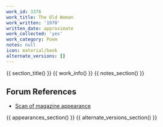 ```yaml
---
work_id: 3376
work_title: The Old Woman
work_written: '1970'
written_date: approximate
work_collected: 'yes'
work_category: Poem
notes: null
icon: material/book
alternate_versions: []
---
```


{{ section_title() }}
{{ work_info() }}
{{ notes_section() }}
## Forum References
- [Scan of magazine appearance](https://bukowskiforum.com/threads/chicago-review-autumn-1970.9965/)

{{ appearances_section() }}
{{ alternate_versions_section() }}